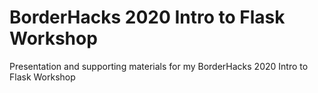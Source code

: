 # BorderHacks 2020 Intro to Flask Workshop
Presentation and supporting materials for my BorderHacks 2020 Intro to Flask Workshop
